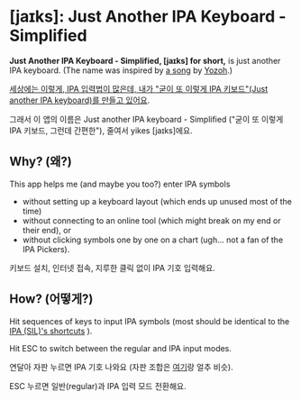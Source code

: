 # [jaɪks]: Just Another IPA Keyboard - Simplified
**Just Another IPA Keyboard - Simplified, [jaɪks] for short,** is just another IPA keyboard. (The name was inspired by [a song](https://www.youtube.com/watch?v=6mh8q45jBjI) by [Yozoh](https://en.wikipedia.org/wiki/Yozoh).)

[세상에는 이렇게, IPA 입력법이 많은데, 내가 "굳이 또 이렇게 IPA 키보드"(Just another IPA keyboard)를 만들고 있어요](https://www.youtube.com/watch?v=6mh8q45jBjI).

그래서 이 앱의 이름은 Just another IPA keyboard - Simplified ("굳이 또 이렇게 IPA 키보드, 그런데 간편한"), 줄여서 yikes [jaɪks]에요.

## Why? (왜?)
This app helps me (and maybe you too?) enter IPA symbols 
 - without setting up a keyboard layout (which ends up unused most of the time)
 - without connecting to an online tool (which might break on my end or their end), or
 - without clicking symbols one by one on a chart (ugh... not a fan of the IPA Pickers). 

키보드 설치, 인터넷 접속, 지루한 클릭 없이 IPA 기호 입력해요.

## How? (어떻게?)
Hit sequences of keys to input IPA symbols (most should be identical to the [IPA (SIL)'s shortcuts](https://help.keyman.com/keyboard/sil_ipa/1.8.7/sil_ipa) ).

Hit ESC to switch between the regular and IPA input modes.

연달아 자판 누르면 IPA 기호 나와요 (자판 조합은 [여기](https://help.keyman.com/keyboard/sil_ipa/1.8.7/sil_ipa)랑 얼추 비슷).

ESC 누르면 일반(regular)과 IPA 입력 모드 전환해요.
